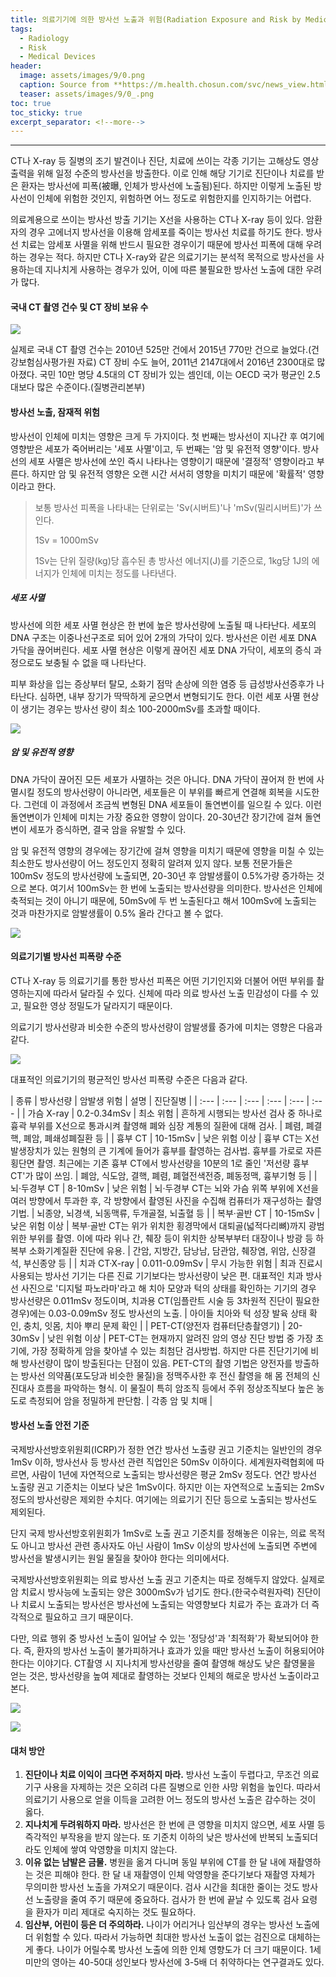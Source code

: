 ```yaml
---
title: 의료기기에 의한 방사선 노출과 위험(Radiation Exposure and Risk by Medical Devices)
tags:
  - Radiology
  - Risk
  - Medical Devices
header:
  image: assets/images/9/0.png
  caption: Source from **https://m.health.chosun.com/svc/news_view.html?contid=2017083002259**
  teaser: assets/images/9/0_.png
toc: true
toc_sticky: true
excerpt_separator: <!--more-->
---
```

---

CT나 X-ray 등 질병의 조기 발견이나 진단, 치료에 쓰이는 각종 기기는 고해상도 영상 출력을 위해 일정 수준의 방사선을 방출한다.
이로 인해 해당 기기로 진단이나 치료를 받은 환자는 방사선에 피폭(被曝, 인체가 방사선에 노출됨)된다.
하지만 이렇게 노출된 방사선이 인체에 위험한 것인지, 위험하면 어느 정도로 위험한지를 인지하기는 어렵다.

의료계용으로 쓰이는 방사선 방출 기기는 X선을 사용하는 CT나 X-ray 등이 있다.
암환자의 경우 고에너지 방사선을 이용해 암세포를 죽이는 방사선 치료를 하기도 한다.
방사선 치료는 암세포 사멸을 위해 반드시 필요한 경우이기 때문에 방사선 피폭에 대해 우려하는 경우는 적다.
하지만 CT나 X-ray와 같은 의료기기는 분석적 목적으로 방사선을 사용하는데 지나치게 사용하는 경우가 있어, 이에 따른 불필요한 방사선 노출에 대한 우려가 많다.

#### 국내 CT 촬영 건수 및 CT 장비 보유 수

![](/assets/images/9/1.jpg)

실제로 국내 CT 촬영 건수는 2010년 525만 건에서 2015년 770만 건으로 늘었다.(건강보험심사평가원 자료)
CT 장비 수도 늘어, 2011년 2147대에서 2016년 2300대로 많아졌다.
국민 10만 명당 4.5대의 CT 장비가 있는 셈인데, 이는 OECD 국가 평균인 2.5대보다 많은 수준이다.(질병관리본부)

#### 방사선 노출, 잠재적 위험

방사선이 인체에 미치는 영향은 크게 두 가지이다.
첫 번째는 방사선이 지나간 후 여기에 영향받은 세포가 죽어버리는 '세포 사멸'이고, 두 번째는 '암 및 유전적 영향'이다.
방사선의 세포 사멸은 방사선에 쏘인 즉시 나타나는 영향이기 때문에 '결정적' 영향이라고 부른다.
하지만 암 및 유전적 영향은 오랜 시간 서서히 영향을 미치기 때문에 '확률적' 영향이라고 한다.

> 보통 방사선 피폭을 나타내는 단위로는 'Sv(시버트)'나 'mSv(밀리시버트)'가 쓰인다.
>
> 1Sv = 1000mSv
> 
> 1Sv는 단위 질량(kg)당 흡수된 총 방사선 에너지(J)를 기준으로, 1kg당 1J의 에너지가 인체에 미치는 정도를 나타낸다.

##### 세포 사멸

방사선에 의한 세포 사멸 현상은 한 번에 높은 방사선량에 노출될 때 나타난다.
세포의 DNA 구조는 이중나선구조로 되어 있어 2개의 가닥이 있다.
방사선은 이런 세포 DNA 가닥을 끊어버린다.
세포 사멸 현상은 이렇게 끊어진 세포 DNA 가닥이, 세포의 증식 과정으로도 보충될 수 없을 때 나타난다.

피부 화상을 입는 증상부터 탈모, 소화기 점막 손상에 의한 염증 등 급성방사선증후가 나타난다.
심하면, 내부 장기가 딱딱하게 굳으면서 변형되기도 한다.
이런 세포 사멸 현상이 생기는 경우는 방사선 량이 최소 100-2000mSv를 초과할 때이다.

![](/assets/images/9/2.jpg)

##### 암 및 유전적 영향

DNA 가닥이 끊어진 모든 세포가 사멸하는 것은 아니다.
DNA 가닥이 끊어져 한 번에 사멸시킬 정도의 방사선량이 아니라면, 세포들은 이 부위를 빠르게 연결해 회복을 시도한다.
그런데 이 과정에서 조금씩 변형된 DNA 세포들이 돌연변이를 일으킬 수 있다.
이런 돌연변이가 인체에 미치는 가장 중요한 영향이 암이다.
20-30년간 장기간에 걸쳐 돌연변이 세포가 증식하면, 결국 암을 유발할 수 있다.

암 및 유전적 영향의 경우에는 장기간에 걸쳐 영향을 미치기 때문에 영향을 미칠 수 있는 최소한도 방사선량이 어느 정도인지 정확히 알려져 있지 않다.
보통 전문가들은 100mSv 정도의 방사선량에 노출되면, 20-30년 후 암발생률이 0.5%가량 증가하는 것으로 본다.
여기서 100mSv는 한 번에 노출되는 방사선량을 의미한다.
방사선은 인체에 축적되는 것이 아니기 때문에, 50mSv에 두 번 노출된다고 해서 100mSv에 노출되는 것과 마찬가지로 암발생률이 0.5% 올라 간다고 볼 수 없다.

![](/assets/images/9/3.jpg)

#### 의료기기별 방사선 피폭량 수준

CT나 X-ray 등 의료기기를 통한 방사선 피폭은 어떤 기기인지와 더불어 어떤 부위를 촬영하는지에 따라서 달라질 수 있다.
신체에 따라 의료 방사선 노출 민감성이 다를 수 있고, 필요한 영상 정밀도가 달라지기 때문이다.

의료기기 방사선량과 비슷한 수준의 방사선량이 암발생률 증가에 미치는 영향은 다음과 같다.

![](/assets/images/9/4.jpg)

대표적인 의료기기의 평균적인 방사선 피폭량 수준은 다음과 같다.

| 종류 | 방사선량 | 암발생 위험 | 설명 | 진단질병 |
| :--- | :--- | :--- | :--- | :--- | :--- |
| 가슴 X-ray | 0.2-0.34mSv | 최소 위험 | 흔하게 시행되는 방사선 검사 중 하나로 흉곽 부위를 X선으로 통과시켜 촬영해 폐와 심장 계통의 질환에 대해 검사. | 폐렴, 폐결핵, 폐암, 폐쇄성폐질환 등 |
| 흉부 CT | 10-15mSv | 낮은 위험 이상 | 흉부 CT는 X선 발생장치가 있는 원형의 큰 기계에 들어가 흉부를 촬영하는 검사법. 흉부를 가로로 자른 횡단면 촬영. 최근에는 기존 흉부 CT에서 방사선량을 10분의 1로 줄인 '저선량 흉부 CT'가 많이 쓰임. | 폐암, 식도암, 결핵, 폐렴, 폐혈전색전증, 폐동정맥, 흉부기형 등 |
| 뇌·두경부 CT | 8-10mSv | 낮은 위험 | 뇌·두경부 CT는 뇌와 가슴 위쪽 부위에 X선을 여러 방향에서 투과한 후, 각 방향에서 촬영된 사진을 수집해 컴퓨터가 재구성하는 촬영 기법. | 뇌종양, 뇌경색, 뇌동맥류, 두개골절, 뇌출혈 등 |
| 복부·골반 CT | 10-15mSv | 낮은 위험 이상 | 복부·골반 CT는 위가 위치한 횡경막에서 대퇴골(넓적다리뼈)까지 광범위한 부위를 촬영. 이에 따라 위나 간, 췌장 등이 위치한 상복부부터 대장이나 방광 등 하복부 소화기계질환 진단에 유용. | 간암, 지방간, 담낭남, 담관암, 췌장염, 위암, 신장결석, 부신종양 등 |
| 치과 CT·X-ray | 0.011-0.09mSv | 무시 가능한 위험 | 최과 진료시 사용되는 방사선 기기는 다른 진료 기기보다는 방사선량이 낮은 편. 대표적인 치과 방사선 사진으로 '디지털 파노라마'라고 해 치아 모양과 턱의 상태를 확인하는 기기의 경우 방사선량은 0.011mSv 정도이며, 치과용 CT(임플란트 시술 등 3차원적 진단이 필요한 경우)에는 0.03-0.09mSv 정도 방사선의 노출. | 아이들 치아와 턱 성장 발육 상태 확인, 충치, 잇몸, 치아 뿌리 문제 확인 |
| PET-CT(양전자 컴퓨터단층촬영기) | 20-30mSv | 낮읜 위험 이상 | PET-CT는 현재까지 알려진 암의 영상 진단 방법 중 가장 초기에, 가장 정확하게 암을 찾아낼 수 있는 최첨단 검사방법. 하지만 다른 진단기기에 비해 방사선량이 많이 방출된다는 단점이 있음. PET-CT의 촬영 기법은 양전자를 방출하는 방사선 의약품(포도당과 비슷한 물질)을 정맥주사한 후 전신 촬영을 해 몸 전체의 신진대사 흐름을 파악하는 형식. 이 물질이 특히 암조직 등에서 주위 정상조직보다 높은 농도로 측정되어 암을 정밀하게 판단함. | 각종 암 및 치매 |

#### 방사선 노출 안전 기준

국제방사선방호위원회(ICRP)가 정한 연간 방사선 노출량 권고 기준치는 일반인의 경우 1mSv 이하, 방사선사 등 방사선 관련 직업인은 50mSv 이하이다.
세계원자력협회에 따르면, 사람이 1년에 자연적으로 노출되는 방사선량은 평균 2mSv 정도다.
연간 방사선 노출량 권고 기준치는 이보다 낮은 1mSv이다.
하지만 이는 자연적으로 노출되는 2mSv 정도의 방사선량은 제외한 수치다.
여기에는 의료기기 진단 등으로 노출되는 방사선도 제외된다.

단지 국제 방사선방호위원회가 1mSv로 노출 권고 기준치를 정해놓은 이유는, 의료 목적도 아니고 방사선 관련 종사자도 아닌 사람이 1mSv 이상의 방사선에 노출되면 주변에 방사선을 발생시키는 원일 물질을 찾아야 한다는 의미에서다.

국제방사선방호위원회는 의료 방사선 노출 권고 기준치는 따로 정해두지 않았다.
실제로 암 치료시 방사능에 노출되는 양은 3000mSv가 넘기도 한다.(한국수력원자력)
진단이나 치료시 노출되는 방사선은 방사선에 노출되는 악영향보다 치료가 주는 효과가 더 즉각적으로 필요하고 크기 때문이다.

다만, 의료 행위 중 방사선 노출이 일어날 수 있는 '정당성'과 '최적화'가 확보되어야 한다.
즉, 환자의 방사선 노출이 불가피하거나 효과가 있을 때만 방사선 노출이 허용되어야 한다는 이야기다.
CT촬영 시 지나치게 방사선량을 줄여 촬영해 해상도 낮은 촬영물을 얻는 것은, 방사선량을 높여 제대로 촬영하는 것보다 인체의 해로운 방사선 노출이라고 본다.

![](/assets/images/9/5.jpg)

![](/assets/images/9/6.jpg)

#### 대처 방안

1. **진단이나 치료 이익이 크다면 주저하지 마라.** 방사선 노출이 두렵다고, 무조건 의료기구 사용을 자제하는 것은 오히려 다른 질병으로 인한 사망 위험을 높인다. 따라서 의료기기 사용으로 얻을 이득을 고려한 어느 정도의 방사선 노출은 감수하는 것이 옳다.
2. **지나치게 두려워하지 마라.** 방사선은 한 번에 큰 영향을 미치지 않으면, 세포 사멸 등 즉각적인 부작용을 받지 않는다. 또 기준치 이하의 낮은 방사선에 반복되 노출되더라도 인체에 쌓여 악영향을 미치지 않는다.
3. **이유 없는 남발은 금물.** 병원을 옮겨 다니며 동일 부위에 CT를 한 달 내에 재촬영하는 것은 피해야 한다. 한 달 내 재촬영이 인체 악영향을 준다기보다 재촬영 자체가 무의미한 방사선 노출을 가져오기 때문이다. 검사 시간을 최대한 줄이는 것도 방사선 노출량을 줄여 주기 때문에 중요하다. 검사가 한 번에 끝날 수 있도록 검사 요령을 환자가 미리 제대로 숙지하는 것도 필요하다.
4. **임산부, 어린이 등은 더 주의하라.** 나이가 어리거나 임산부의 경우는 방사선 노출에 더 위험할 수 있다. 따라서 가능하면 최대한 방사선 노출이 없는 검진으로 대체하는게 좋다. 나이가 어릴수록 방사선 노출에 의한 인체 영향도가 더 크기 때문이다. 1세 미만의 영아는 40-50대 성인보다 방사선에 3-5배 더 취약하다는 연구결과도 있다.
